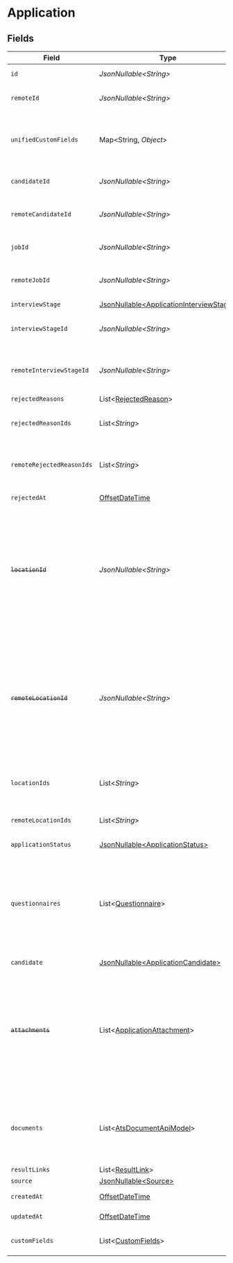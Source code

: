 # Application


## Fields

| Field                                                                                                                                                                 | Type                                                                                                                                                                  | Required                                                                                                                                                              | Description                                                                                                                                                           | Example                                                                                                                                                               |
| --------------------------------------------------------------------------------------------------------------------------------------------------------------------- | --------------------------------------------------------------------------------------------------------------------------------------------------------------------- | --------------------------------------------------------------------------------------------------------------------------------------------------------------------- | --------------------------------------------------------------------------------------------------------------------------------------------------------------------- | --------------------------------------------------------------------------------------------------------------------------------------------------------------------- |
| `id`                                                                                                                                                                  | *JsonNullable\<String>*                                                                                                                                               | :heavy_minus_sign:                                                                                                                                                    | Unique identifier                                                                                                                                                     | 8187e5da-dc77-475e-9949-af0f1fa4e4e3                                                                                                                                  |
| `remoteId`                                                                                                                                                            | *JsonNullable\<String>*                                                                                                                                               | :heavy_minus_sign:                                                                                                                                                    | Provider's unique identifier                                                                                                                                          | 8187e5da-dc77-475e-9949-af0f1fa4e4e3                                                                                                                                  |
| `unifiedCustomFields`                                                                                                                                                 | Map\<String, *Object*>                                                                                                                                                | :heavy_minus_sign:                                                                                                                                                    | Custom Unified Fields configured in your StackOne project                                                                                                             | {<br/>"my_project_custom_field_1": "REF-1236",<br/>"my_project_custom_field_2": "some other value"<br/>}                                                              |
| `candidateId`                                                                                                                                                         | *JsonNullable\<String>*                                                                                                                                               | :heavy_minus_sign:                                                                                                                                                    | Unique identifier of the candidate                                                                                                                                    | e3cb75bf-aa84-466e-a6c1-b8322b257a48                                                                                                                                  |
| `remoteCandidateId`                                                                                                                                                   | *JsonNullable\<String>*                                                                                                                                               | :heavy_minus_sign:                                                                                                                                                    | Provider's unique identifier of the candidate                                                                                                                         | e3cb75bf-aa84-466e-a6c1-b8322b257a48                                                                                                                                  |
| `jobId`                                                                                                                                                               | *JsonNullable\<String>*                                                                                                                                               | :heavy_minus_sign:                                                                                                                                                    | Unique identifier of the job                                                                                                                                          | 4071538b-3cac-4fbf-ac76-f78ed250ffdd                                                                                                                                  |
| `remoteJobId`                                                                                                                                                         | *JsonNullable\<String>*                                                                                                                                               | :heavy_minus_sign:                                                                                                                                                    | Provider's unique identifier of the job                                                                                                                               | 4071538b-3cac-4fbf-ac76-f78ed250ffdd                                                                                                                                  |
| `interviewStage`                                                                                                                                                      | [JsonNullable\<ApplicationInterviewStage>](../../models/components/ApplicationInterviewStage.md)                                                                      | :heavy_minus_sign:                                                                                                                                                    | N/A                                                                                                                                                                   |                                                                                                                                                                       |
| `interviewStageId`                                                                                                                                                    | *JsonNullable\<String>*                                                                                                                                               | :heavy_minus_sign:                                                                                                                                                    | Unique identifier of the interview stage                                                                                                                              | 18bcbb1b-3cbc-4198-a999-460861d19480                                                                                                                                  |
| `remoteInterviewStageId`                                                                                                                                              | *JsonNullable\<String>*                                                                                                                                               | :heavy_minus_sign:                                                                                                                                                    | Provider's unique identifier of the interview stage                                                                                                                   | 18bcbb1b-3cbc-4198-a999-460861d19480                                                                                                                                  |
| `rejectedReasons`                                                                                                                                                     | List\<[RejectedReason](../../models/components/RejectedReason.md)>                                                                                                    | :heavy_minus_sign:                                                                                                                                                    | N/A                                                                                                                                                                   |                                                                                                                                                                       |
| `rejectedReasonIds`                                                                                                                                                   | List\<*String*>                                                                                                                                                       | :heavy_minus_sign:                                                                                                                                                    | Unique identifiers of the rejection reasons                                                                                                                           | [<br/>"f223d7f6-908b-48f0-9237-b201c307f609"<br/>]                                                                                                                    |
| `remoteRejectedReasonIds`                                                                                                                                             | List\<*String*>                                                                                                                                                       | :heavy_minus_sign:                                                                                                                                                    | Provider's unique identifiers of the rejection reasons                                                                                                                | [<br/>"f223d7f6-908b-48f0-9237-b201c307f609"<br/>]                                                                                                                    |
| `rejectedAt`                                                                                                                                                          | [OffsetDateTime](https://docs.oracle.com/javase/8/docs/api/java/time/OffsetDateTime.html)                                                                             | :heavy_minus_sign:                                                                                                                                                    | Date of rejection                                                                                                                                                     | 2021-01-01T01:01:01.000Z                                                                                                                                              |
| ~~`locationId`~~                                                                                                                                                      | *JsonNullable\<String>*                                                                                                                                               | :heavy_minus_sign:                                                                                                                                                    | : warning: ** DEPRECATED **: This will be removed in a future release, please migrate away from it as soon as possible.<br/><br/>Unique identifier of the location    | dd8d41d1-5eb8-4408-9c87-9ba44604eae4                                                                                                                                  |
| ~~`remoteLocationId`~~                                                                                                                                                | *JsonNullable\<String>*                                                                                                                                               | :heavy_minus_sign:                                                                                                                                                    | : warning: ** DEPRECATED **: This will be removed in a future release, please migrate away from it as soon as possible.<br/><br/>Provider's unique identifier of the location | dd8d41d1-5eb8-4408-9c87-9ba44604eae4                                                                                                                                  |
| `locationIds`                                                                                                                                                         | List\<*String*>                                                                                                                                                       | :heavy_minus_sign:                                                                                                                                                    | Unique identifiers of the locations                                                                                                                                   | [<br/>"dd8d41d1-5eb8-4408-9c87-9ba44604eae4"<br/>]                                                                                                                    |
| `remoteLocationIds`                                                                                                                                                   | List\<*String*>                                                                                                                                                       | :heavy_minus_sign:                                                                                                                                                    | Remote's unique identifiers of the locations                                                                                                                          | [<br/>"dd8d41d1-5eb8-4408-9c87-9ba44604eae4"<br/>]                                                                                                                    |
| `applicationStatus`                                                                                                                                                   | [JsonNullable\<ApplicationStatus>](../../models/components/ApplicationStatus.md)                                                                                      | :heavy_minus_sign:                                                                                                                                                    | N/A                                                                                                                                                                   |                                                                                                                                                                       |
| `questionnaires`                                                                                                                                                      | List\<[Questionnaire](../../models/components/Questionnaire.md)>                                                                                                      | :heavy_minus_sign:                                                                                                                                                    | Questionnaires associated with the application                                                                                                                        | {<br/>"id": "right_to_work",<br/>"answers": [<br/>{<br/>"id": "answer1",<br/>"type": "text",<br/>"values": [<br/>"Yes"<br/>]<br/>}<br/>]<br/>}                        |
| `candidate`                                                                                                                                                           | [JsonNullable\<ApplicationCandidate>](../../models/components/ApplicationCandidate.md)                                                                                | :heavy_minus_sign:                                                                                                                                                    | N/A                                                                                                                                                                   |                                                                                                                                                                       |
| ~~`attachments`~~                                                                                                                                                     | List\<[ApplicationAttachment](../../models/components/ApplicationAttachment.md)>                                                                                      | :heavy_minus_sign:                                                                                                                                                    | : warning: ** DEPRECATED **: This will be removed in a future release, please migrate away from it as soon as possible.<br/><br/>Use `documents` expand instead       |                                                                                                                                                                       |
| `documents`                                                                                                                                                           | List\<[AtsDocumentApiModel](../../models/components/AtsDocumentApiModel.md)>                                                                                          | :heavy_minus_sign:                                                                                                                                                    | The documents attached to this application (eg. resume, cover letter etc.)                                                                                            |                                                                                                                                                                       |
| `resultLinks`                                                                                                                                                         | List\<[ResultLink](../../models/components/ResultLink.md)>                                                                                                            | :heavy_minus_sign:                                                                                                                                                    | N/A                                                                                                                                                                   |                                                                                                                                                                       |
| `source`                                                                                                                                                              | [JsonNullable\<Source>](../../models/components/Source.md)                                                                                                            | :heavy_minus_sign:                                                                                                                                                    | N/A                                                                                                                                                                   |                                                                                                                                                                       |
| `createdAt`                                                                                                                                                           | [OffsetDateTime](https://docs.oracle.com/javase/8/docs/api/java/time/OffsetDateTime.html)                                                                             | :heavy_minus_sign:                                                                                                                                                    | Date of creation                                                                                                                                                      | 2021-01-01T01:01:01.000Z                                                                                                                                              |
| `updatedAt`                                                                                                                                                           | [OffsetDateTime](https://docs.oracle.com/javase/8/docs/api/java/time/OffsetDateTime.html)                                                                             | :heavy_minus_sign:                                                                                                                                                    | Date of last update                                                                                                                                                   | 2021-01-01T01:01:01.000Z                                                                                                                                              |
| `customFields`                                                                                                                                                        | List\<[CustomFields](../../models/components/CustomFields.md)>                                                                                                        | :heavy_minus_sign:                                                                                                                                                    | The application custom fields                                                                                                                                         |                                                                                                                                                                       |